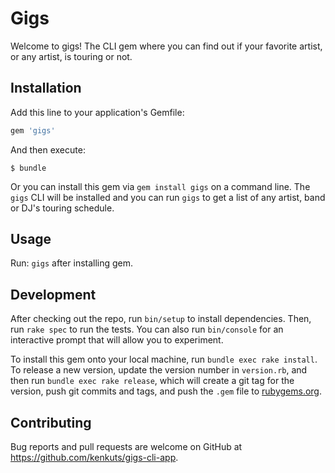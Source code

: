 # Gigs

Welcome to gigs! The CLI gem where you can find out if your favorite artist, or any artist, is touring or not.

## Installation

Add this line to your application's Gemfile:

```ruby
gem 'gigs'
```

And then execute:

    $ bundle

Or you can install this gem via ```gem install gigs``` on a command line. The ```gigs``` CLI will be installed and you can run ```gigs``` to get a list of any artist, band or DJ's touring schedule. 

## Usage
Run: ```gigs``` after installing gem.

## Development

After checking out the repo, run `bin/setup` to install dependencies. Then, run `rake spec` to run the tests. You can also run `bin/console` for an interactive prompt that will allow you to experiment.

To install this gem onto your local machine, run `bundle exec rake install`. To release a new version, update the version number in `version.rb`, and then run `bundle exec rake release`, which will create a git tag for the version, push git commits and tags, and push the `.gem` file to [rubygems.org](https://rubygems.org).

## Contributing

Bug reports and pull requests are welcome on GitHub at https://github.com/kenkuts/gigs-cli-app.
